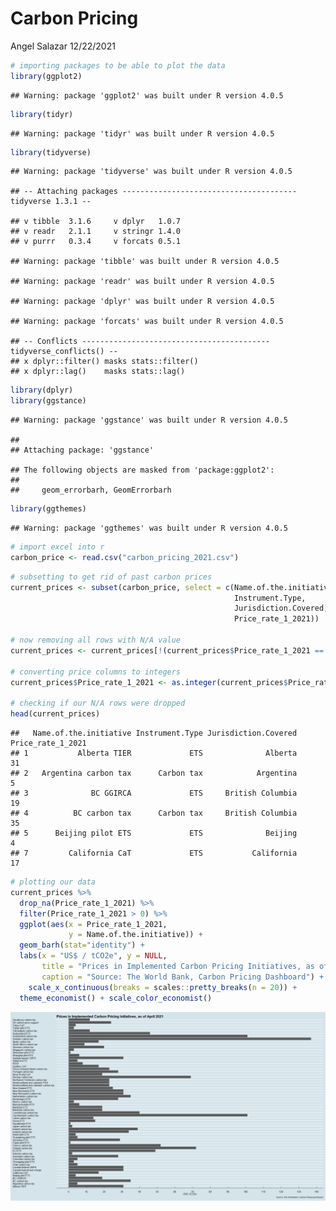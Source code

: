 Carbon Pricing
================
Angel Salazar
12/22/2021

``` r
# importing packages to be able to plot the data
library(ggplot2)
```

    ## Warning: package 'ggplot2' was built under R version 4.0.5

``` r
library(tidyr)
```

    ## Warning: package 'tidyr' was built under R version 4.0.5

``` r
library(tidyverse)
```

    ## Warning: package 'tidyverse' was built under R version 4.0.5

    ## -- Attaching packages --------------------------------------- tidyverse 1.3.1 --

    ## v tibble  3.1.6     v dplyr   1.0.7
    ## v readr   2.1.1     v stringr 1.4.0
    ## v purrr   0.3.4     v forcats 0.5.1

    ## Warning: package 'tibble' was built under R version 4.0.5

    ## Warning: package 'readr' was built under R version 4.0.5

    ## Warning: package 'dplyr' was built under R version 4.0.5

    ## Warning: package 'forcats' was built under R version 4.0.5

    ## -- Conflicts ------------------------------------------ tidyverse_conflicts() --
    ## x dplyr::filter() masks stats::filter()
    ## x dplyr::lag()    masks stats::lag()

``` r
library(dplyr)
library(ggstance)
```

    ## Warning: package 'ggstance' was built under R version 4.0.5

    ## 
    ## Attaching package: 'ggstance'

    ## The following objects are masked from 'package:ggplot2':
    ## 
    ##     geom_errorbarh, GeomErrorbarh

``` r
library(ggthemes)
```

    ## Warning: package 'ggthemes' was built under R version 4.0.5

``` r
# import excel into r
carbon_price <- read.csv("carbon_pricing_2021.csv")
```

``` r
# subsetting to get rid of past carbon prices
current_prices <- subset(carbon_price, select = c(Name.of.the.initiative, 
                                                  Instrument.Type, 
                                                  Jurisdiction.Covered, 
                                                  Price_rate_1_2021))

# now removing all rows with N/A value
current_prices <- current_prices[!(current_prices$Price_rate_1_2021 == "N/A"),]

# converting price columns to integers
current_prices$Price_rate_1_2021 <- as.integer(current_prices$Price_rate_1_2021)

# checking if our N/A rows were dropped
head(current_prices)
```

    ##   Name.of.the.initiative Instrument.Type Jurisdiction.Covered Price_rate_1_2021
    ## 1           Alberta TIER             ETS              Alberta                31
    ## 2   Argentina carbon tax      Carbon tax            Argentina                 5
    ## 3              BC GGIRCA             ETS     British Columbia                19
    ## 4          BC carbon tax      Carbon tax     British Columbia                35
    ## 5      Beijing pilot ETS             ETS              Beijing                 4
    ## 7         California CaT             ETS           California                17

``` r
# plotting our data
current_prices %>%
  drop_na(Price_rate_1_2021) %>%
  filter(Price_rate_1_2021 > 0) %>%
  ggplot(aes(x = Price_rate_1_2021, 
             y = Name.of.the.initiative)) +
  geom_barh(stat="identity") +
  labs(x = "US$ / tCO2e", y = NULL,
       title = "Prices in Implemented Carbon Pricing Initiatives, as of April 2021", 
       caption = "Source: The World Bank, Carbon Pricing Dashboard") +
    scale_x_continuous(breaks = scales::pretty_breaks(n = 20)) +
  theme_economist() + scale_color_economist()
```

![](carbon_pricing_2021_files/figure-gfm/plotting%20carbon%20prices%20for%202021-1.png)<!-- -->
